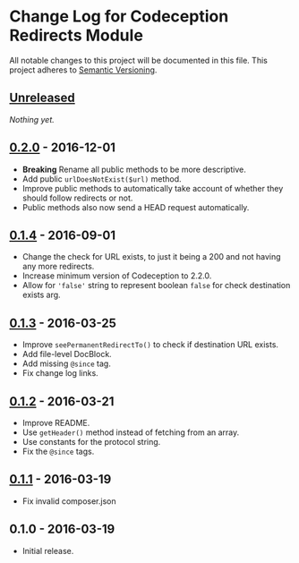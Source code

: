 # Change Log for Codeception Redirects Module

All notable changes to this project will be documented in this file.
This project adheres to [Semantic Versioning](http://semver.org/).

## [Unreleased]

_Nothing yet._

## [0.2.0] - 2016-12-01
- **Breaking** Rename all public methods to be more descriptive.
- Add public `urlDoesNotExist($url)` method.
- Improve public methods to automatically take account of whether they should follow redirects or not.
- Public methods also now send a HEAD request automatically.

## [0.1.4] - 2016-09-01
- Change the check for URL exists, to just it being a 200 and not having any more redirects.
- Increase minimum version of Codeception to 2.2.0.
- Allow for `'false'` string to represent boolean `false` for check destination exists arg.

## [0.1.3] - 2016-03-25
- Improve `seePermanentRedirectTo()` to check if destination URL exists.
- Add file-level DocBlock.
- Add missing `@since` tag.
- Fix change log links.

## [0.1.2] - 2016-03-21
- Improve README.
- Use `getHeader()` method instead of fetching from an array.
- Use constants for the protocol string.
- Fix the `@since` tags.

## [0.1.1] - 2016-03-19
- Fix invalid composer.json

## 0.1.0 - 2016-03-19
- Initial release.

[Unreleased]: https://github.com/gamajo/codeception-redirects/compare/0.2.0...HEAD
[0.2.0]: https://github.com/gamajo/codeception-redirects/compare/0.1.4...0.2.0
[0.1.4]: https://github.com/gamajo/codeception-redirects/compare/0.1.3...0.1.4
[0.1.3]: https://github.com/gamajo/codeception-redirects/compare/0.1.2...0.1.3
[0.1.2]: https://github.com/gamajo/codeception-redirects/compare/0.1.1...0.1.2
[0.1.1]: https://github.com/gamajo/codeception-redirects/compare/0.1.0...0.1.1

